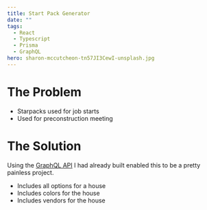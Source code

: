 ```yaml
---
title: Start Pack Generator
date: ""
tags:
  - React
  - Typescript
  - Prisma
  - GraphQL
hero: sharon-mccutcheon-tn57JI3CewI-unsplash.jpg
---
```


# The Problem
  - Starpacks used for job starts
  - Used for preconstruction meeting

# The Solution

Using the [GraphQL API](/projects/federated-graphql-api) I had already built enabled this to be a pretty painless project.

  - Includes all options for a house
  - Includes colors for the house
  - Includes vendors for the house
